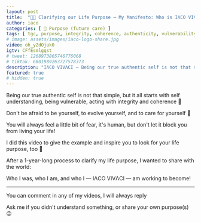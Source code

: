 ```yaml
---
layout: post
title:  "🌈🚀 Clarifying our Life Purpose – My Manifesto: Who is IΛCO VIVΛCI?"
author: iaco
categories: [ 🧭 Purpose (future care) ]
tags: [ tgc, purpose, integrity, coherence, authenticity, vulnerability, life  ]
# image: assets/images/iaco-logo-share.jpg
video: oh_yZdOjuk0
igtv: CFfEsmlgqst
# tweet: 1268973865746776068
# tiktok: 6801989263727578373
description: "IΛCO VIVΛCI — Being our true authentic self is not that simple..."
featured: true
# hidden: true
---
```


Being our true authentic self is not that simple, but it all starts with self understanding, being vulnerable, acting with integrity and coherence 🙂


Don't be afraid to be yourself, to evolve yourself, and to care for yourself 💯

You will always feel a little bit of fear, it's human, but don't let it block you from living your life!


I did this video to give the example and inspire you to look for your life purpose, too 🙂

After a 1-year-long process to clarify my life purpose, I wanted to share with the world:

Who I was, who I am, and who I — IΛCO VIVΛCI — am working to become!

___

You can comment in any of my videos, I will always reply

Ask me if you didn't understand something, or share your own purpose(s) 😉
